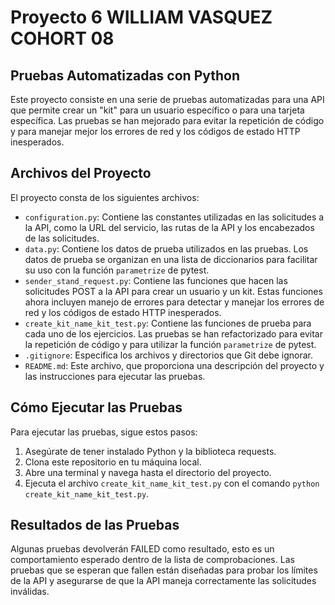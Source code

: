 # Proyecto 6 WILLIAM VASQUEZ COHORT 08
## Pruebas Automatizadas con Python

Este proyecto consiste en una serie de pruebas automatizadas para una API que permite crear un "kit" para un usuario específico o para una tarjeta específica. Las pruebas se han mejorado para evitar la repetición de código y para manejar mejor los errores de red y los códigos de estado HTTP inesperados.

## Archivos del Proyecto

El proyecto consta de los siguientes archivos:

- `configuration.py`: Contiene las constantes utilizadas en las solicitudes a la API, como la URL del servicio, las rutas de la API y los encabezados de las solicitudes.
- `data.py`: Contiene los datos de prueba utilizados en las pruebas. Los datos de prueba se organizan en una lista de diccionarios para facilitar su uso con la función `parametrize` de pytest.
- `sender_stand_request.py`: Contiene las funciones que hacen las solicitudes POST a la API para crear un usuario y un kit. Estas funciones ahora incluyen manejo de errores para detectar y manejar los errores de red y los códigos de estado HTTP inesperados.
- `create_kit_name_kit_test.py`: Contiene las funciones de prueba para cada uno de los ejercicios. Las pruebas se han refactorizado para evitar la repetición de código y para utilizar la función `parametrize` de pytest.
- `.gitignore`: Especifica los archivos y directorios que Git debe ignorar.
- `README.md`: Este archivo, que proporciona una descripción del proyecto y las instrucciones para ejecutar las pruebas.

## Cómo Ejecutar las Pruebas

Para ejecutar las pruebas, sigue estos pasos:

1. Asegúrate de tener instalado Python y la biblioteca requests.
2. Clona este repositorio en tu máquina local.
3. Abre una terminal y navega hasta el directorio del proyecto.
4. Ejecuta el archivo `create_kit_name_kit_test.py` con el comando `python create_kit_name_kit_test.py`.

## Resultados de las Pruebas

Algunas pruebas devolverán FAILED como resultado, esto es un comportamiento esperado dentro de la lista de comprobaciones. Las pruebas que se esperan que fallen están diseñadas para probar los límites de la API y asegurarse de que la API maneja correctamente las solicitudes inválidas.
